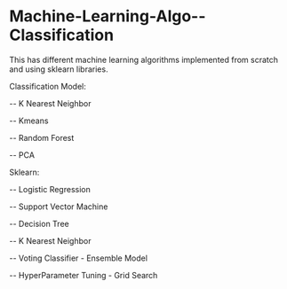 # Machine-Learning-Algo--Classification


This has different machine learning algorithms implemented from scratch and using sklearn libraries.

Classification Model:

-- K Nearest Neighbor

-- Kmeans 

-- Random Forest

-- PCA

Sklearn:

-- Logistic Regression

-- Support Vector Machine

-- Decision Tree

-- K Nearest Neighbor

-- Voting Classifier - Ensemble Model

-- HyperParameter Tuning - Grid Search
